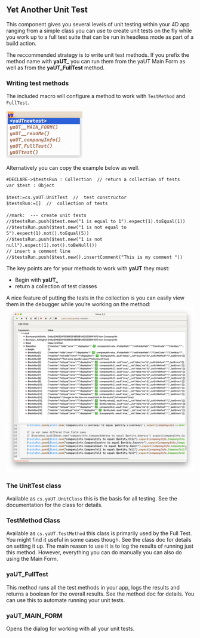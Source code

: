 <!-- Type your summary here -->
## Yet Another Unit Test

This component gives you several levels of unit testing within your 4D app ranging from a simple class you can use to create unit tests on the fly while you work up to a full test suite that can be run in headless mode as part of a build action.

The reccommended strategy is to write unit test methods. If you prefix the method name with **yaUT_** you can run them from the yaUT Main Form as well as from the **yaUT_FullTest** method.

### Writing test methods

The included macro will configure a method to work with `TestMethod` and `FullTest`.

<img src="Screenshot 2024-01-01 at 1.13.20 PM.png" alt="Screenshot 2024-01-01 at 1.13.20 PM" style="zoom:67%;" />



Alternatively you can copy the example below as well.

```4D
#DECLARE->$testsRun : Collection  // return a collection of tests
var $test : Object

$test:=cs.yaUT.UnitTest  //  test constructor
$testsRun:=[]  //  collection of tests

//mark:  --- create unit tests
//$testsRun.push($test.new("1 is equal to 1").expect(1).toEqual(1))
//$testsRun.push($test.new("1 is not equal to 5").expect(1).not().toEqual(5))
//$testsRun.push($test.new("1 is not null").expect(1).not().toBeNull())
// insert a comment line
//$testsRun.push($test.new().insertComment("This is my comment "))
```

The key points are for your methods to work with **yaUT** they must:

- Begin with **yaUT_**
- return a collection of test classes



A nice feature of putting the tests in the collection is you can easily view them in the debugger while you’re working on the method:
<img src="Screenshot 2024-01-01 at 1.21.40 PM.png" alt="Screenshot 2024-01-01 at 1.21.40 PM" style="zoom:67%;" />

### The UnitTest class

Available as `cs.yaUT.UnitClass` this is the basis for all testing. See the documentation for the class for details.

### TestMethod Class

Available as `cs.yaUT.TestMethod` this class is primarily used by the Full Test. You might find it useful in some cases though. See the class doc for details on setting it up. The main reason to use it is to log the results of running just this method. However, everything you can do manually you can also do using the Main Form.

### yaUT_FullTest

This method runs all the test methods in your app, logs the results and returns a boolean for the overall results. See the method doc for details. You can use this to automate running your unit tests.

### yaUT_MAIN_FORM

Opens the dialog for working with all your unit tests.
